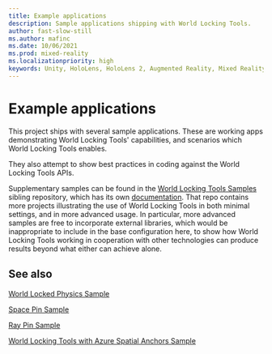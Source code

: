 ```yaml
---
title: Example applications
description: Sample applications shipping with World Locking Tools.
author: fast-slow-still
ms.author: mafinc
ms.date: 10/06/2021
ms.prod: mixed-reality
ms.localizationpriority: high
keywords: Unity, HoloLens, HoloLens 2, Augmented Reality, Mixed Reality, ARCore, ARKit, development, MRTK
---
```


# Example applications

This project ships with several sample applications. These are working apps demonstrating World Locking Tools' capabilities, and scenarios which World Locking Tools enables.

They also attempt to show best practices in coding against the World Locking Tools APIs.

Supplementary samples can be found in the [World Locking Tools Samples](https://github.com/microsoft/MixedReality-WorldLockingTools-Samples) sibling repository, which has its own [documentation](https://microsoft.github.io/MixedReality-WorldLockingTools-Samples/README.html). That repo contains more projects illustrating the use of World Locking Tools in both minimal settings, and in more advanced usage. In particular, more advanced samples are free to incorporate external libraries, which would be inappropriate to include in the base configuration here, to show how World Locking Tools working in cooperation with other technologies can produce results beyond what either can achieve alone.

## See also

[World Locked Physics Sample](Samples/WorldLockedPhysicsSample.md)

[Space Pin Sample](Samples/SpacePin.md)

[Ray Pin Sample](Samples/RayPins.md)

[World Locking Tools with Azure Spatial Anchors Sample](Samples/WLT_ASA_Sample.md)
